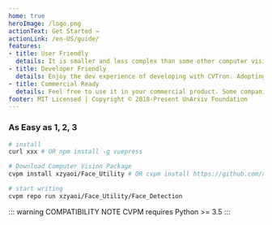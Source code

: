 ```yaml
---
home: true
heroImage: /logo.png
actionText: Get Started →
actionLink: /en-US/guide/
features:
- title: User Friendly
  details: It is smaller and less complex than some other computer vision libraries. It provide an easy-to-use user interface to interacts with.
- title: Developer Friendly
  details: Enjoy the dev experience of developing with CVTron. Adopting it to your own product is very soon and easy. Join our community will bring you more fun to develop with.
- title: Commercial Ready
  details: Feel free to use it in your commercial product. Some companies have tested it in production environment already. We are also providing consulting service.
footer: MIT Licensed | Copyright © 2018-Present UnArxiv Foundation
---
```

### As Easy as 1, 2, 3

``` bash
# install
curl xxx # OR npm install -g vuepress

# Download Computer Vision Package
cvpm install xzyaoi/Face_Utility # OR cvpm install https://github.com/xzyaoi/Face_Utility

# start writing
cvpm repo run xzyaoi/Face_Utility/Face_Detection
```

::: warning COMPATIBILITY NOTE
CVPM requires Python >= 3.5
:::